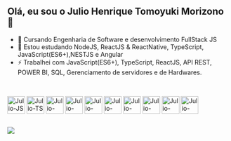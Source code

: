 ## Olá, eu sou o Julio Henrique Tomoyuki Morizono 👋

- 📖 Cursando Engenharia de Software e desenvolvimento FullStack JS
- 🌱 Estou estudando NodeJS, ReactJS & ReactNative, TypeScript, JavaScript(ES6+),NESTJS e Angular
- ⚡ Trabalhei com JavaScript(ES6+), TypeScript, ReactJS, API REST, POWER BI, SQL, Gerenciamento de servidores e de Hardwares.

##
<div style='display: inline_block'><br/>
    <img align='center' alt='Julio-JS' height='40' width='40' src="https://cdn.jsdelivr.net/gh/devicons/devicon@latest/icons/javascript/javascript-original.svg" />
    <img align='center' alt='Julio-TS' height='40' width='40' src="https://cdn.jsdelivr.net/gh/devicons/devicon@latest/icons/typescript/typescript-original.svg" />
    <img align='center' alt='Julio-HTML5' height='40' width='40' src="https://cdn.jsdelivr.net/gh/devicons/devicon@latest/icons/html5/html5-original.svg" />
    <img align='center' alt='Julio-CSS3' height='40' width='40' src="https://cdn.jsdelivr.net/gh/devicons/devicon@latest/icons/css3/css3-original.svg" />
    <img align='center' alt='Julio-MYSQL' height='40' width='40' src="https://cdn.jsdelivr.net/gh/devicons/devicon@latest/icons/mysql/mysql-original.svg" />
    <img align='center' alt='Julio-POSTGRESQL' height='40' width='40' src="https://cdn.jsdelivr.net/gh/devicons/devicon@latest/icons/postgresql/postgresql-original.svg" />
    <img align='center' alt='Julio-REACT' height='40' width='40' src="https://cdn.jsdelivr.net/gh/devicons/devicon@latest/icons/react/react-original.svg" />
    <img align='center' alt='Julio-NodeJS' height='40' width='40' src="https://cdn.jsdelivr.net/gh/devicons/devicon@latest/icons/nodejs/nodejs-plain.svg" />
    <img align='center' alt='Julio-NGINX' height='40' width='40' src="https://cdn.jsdelivr.net/gh/devicons/devicon@latest/icons/nginx/nginx-original.svg" />
    <img align='center' alt='Julio-prisma' height='40' width='40' src="https://cdn.jsdelivr.net/gh/devicons/devicon@latest/icons/prisma/prisma-original.svg" />          

</div>

##

<div>
    <a href='https://www.linkedin.com/in/julio-henrique-tomoyuki-morizono-096256246/' target='_blank'>
        <img src='https://img.shields.io/badge/LinkedIn-0077B5?style=for-the-badge&logo=linkedin&logoColor=white' target='_blank'/>
    </a>
</div>
